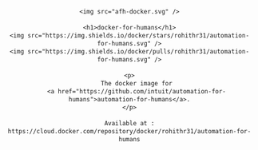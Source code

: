 <div align="center">

    <img src="afh-docker.svg" />

    <h1>docker-for-humans</h1>
    <img src="https://img.shields.io/docker/stars/rohithr31/automation-for-humans.svg" />
    <img src="https://img.shields.io/docker/pulls/rohithr31/automation-for-humans.svg" />

    <p>
        The docker image for
        <a href="https://github.com/intuit/automation-for-humans">automation-for-humans</a>.
    </p>

    Available at : https://cloud.docker.com/repository/docker/rohithr31/automation-for-humans

</div>
